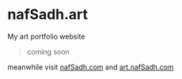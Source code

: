 # nafSadh.art
My art portfolio website 

> coming soon

meanwhile visit [nafSadh.com](http://nafSadh.com) and [art.nafSadh.com](http://art.nafSadh.com) 
